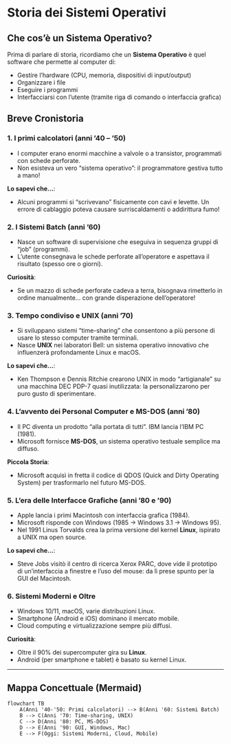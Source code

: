 # Storia dei Sistemi Operativi

## Che cos’è un Sistema Operativo?
Prima di parlare di storia, ricordiamo che un **Sistema Operativo** è quel software che permette al computer di:

- Gestire l’hardware (CPU, memoria, dispositivi di input/output)
- Organizzare i file
- Eseguire i programmi
- Interfacciarsi con l’utente (tramite riga di comando o interfaccia grafica)

## Breve Cronistoria

### 1. I primi calcolatori (anni ’40 – ’50)

- I computer erano enormi macchine a valvole o a transistor, programmati con schede perforate.
- Non esisteva un vero “sistema operativo”: il programmatore gestiva tutto a mano!

**Lo sapevi che...**:  

- Alcuni programmi si “scrivevano” fisicamente con cavi e levette. Un errore di cablaggio poteva causare surriscaldamenti o addirittura fumo!

### 2. I Sistemi Batch (anni ’60)

- Nasce un software di supervisione che eseguiva in sequenza gruppi di “job” (programmi).
- L’utente consegnava le schede perforate all’operatore e aspettava il risultato (spesso ore o giorni).

**Curiosità**:  

- Se un mazzo di schede perforate cadeva a terra, bisognava rimetterlo in ordine manualmente… con grande disperazione dell’operatore!

### 3. Tempo condiviso e UNIX (anni ’70)

- Si sviluppano sistemi “time-sharing” che consentono a più persone di usare lo stesso computer tramite terminali.
- Nasce **UNIX** nei laboratori Bell: un sistema operativo innovativo che influenzerà profondamente Linux e macOS.

**Lo sapevi che...**:  

- Ken Thompson e Dennis Ritchie crearono UNIX in modo “artigianale” su una macchina DEC PDP-7 quasi inutilizzata: la personalizzarono per puro gusto di sperimentare.

### 4. L’avvento dei Personal Computer e MS-DOS (anni ’80)

- Il PC diventa un prodotto “alla portata di tutti”. IBM lancia l’IBM PC (1981).
- Microsoft fornisce **MS-DOS**, un sistema operativo testuale semplice ma diffuso.

**Piccola Storia**:

- Microsoft acquisì in fretta il codice di QDOS (Quick and Dirty Operating System) per trasformarlo nel futuro MS-DOS.

### 5. L’era delle Interfacce Grafiche (anni ’80 e ’90)

- Apple lancia i primi Macintosh con interfaccia grafica (1984).
- Microsoft risponde con Windows (1985 -> Windows 3.1 -> Windows 95).
- Nel 1991 Linus Torvalds crea la prima versione del kernel **Linux**, ispirato a UNIX ma open source.

**Lo sapevi che...**:

- Steve Jobs visitò il centro di ricerca Xerox PARC, dove vide il prototipo di un’interfaccia a finestre e l’uso del mouse: da lì prese spunto per la GUI del Macintosh.

### 6. Sistemi Moderni e Oltre

- Windows 10/11, macOS, varie distribuzioni Linux.  
- Smartphone (Android e iOS) dominano il mercato mobile.  
- Cloud computing e virtualizzazione sempre più diffusi.

**Curiosità**:

- Oltre il 90% dei supercomputer gira su **Linux**.  
- Android (per smartphone e tablet) è basato su kernel Linux.

---

## Mappa Concettuale (Mermaid)

```mermaid
flowchart TB
    A(Anni '40-'50: Primi calcolatori) --> B(Anni '60: Sistemi Batch)
    B --> C(Anni '70: Time-sharing, UNIX)
    C --> D(Anni '80: PC, MS-DOS)
    D --> E(Anni '90: GUI, Windows, Mac)
    E --> F(Oggi: Sistemi Moderni, Cloud, Mobile)
